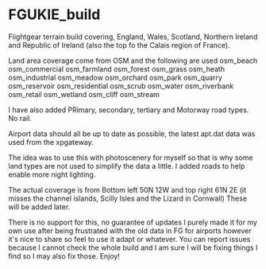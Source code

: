 # FGUKIE_build
Flightgear terrain build covering, England, Wales, Scotland, Northern Ireland and Republic of Ireland (also the top fo the Calais region of France). 

Land area coverage come from OSM and the following are used
osm_beach
osm_commercial
osm_farmland
osm_forest
osm_grass
osm_heath
osm_industrial
osm_meadow
osm_orchard
osm_park
osm_quarry
osm_reservoir
osm_residential
osm_scrub
osm_water
osm_riverbank
osm_retail
osm_wetland
osm_cliff
osm_stream

I have also added PRimary, secondary, tertiary and Motorway road types. No rail. 

Airport data should all be up to date as possible, the latest apt.dat data was used from the xpgateway. 

The idea was to use this with photoscenery for myself so that is why some land types are not used to simplify the data a little. I added roads to help enable more night lighting. 

The actual coverage is from Bottom left 50N 12W and top right 61N 2E (it misses the channel islands, Scilly Isles and the Lizard in Cornwall) These will be added later. 

There is no support for this, no guarantee of updates I purely made it for my own use after being frustrated with the old data in FG for airports however it's nice to share so feel to use it adapt or whatever. You can report issues because I cannot check the whole build and I am sure I will be fixing things I find so I may also fix those. 
Enjoy!
